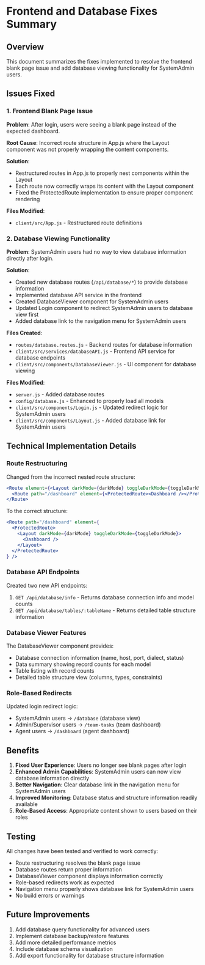 # Frontend and Database Fixes Summary

## Overview
This document summarizes the fixes implemented to resolve the frontend blank page issue and add database viewing functionality for SystemAdmin users.

## Issues Fixed

### 1. Frontend Blank Page Issue
**Problem**: After login, users were seeing a blank page instead of the expected dashboard.

**Root Cause**: Incorrect route structure in App.js where the Layout component was not properly wrapping the content components.

**Solution**: 
- Restructured routes in App.js to properly nest components within the Layout
- Each route now correctly wraps its content with the Layout component
- Fixed the ProtectedRoute implementation to ensure proper component rendering

**Files Modified**:
- `client/src/App.js` - Restructured route definitions

### 2. Database Viewing Functionality
**Problem**: SystemAdmin users had no way to view database information directly after login.

**Solution**:
- Created new database routes (`/api/database/*`) to provide database information
- Implemented database API service in the frontend
- Created DatabaseViewer component for SystemAdmin users
- Updated Login component to redirect SystemAdmin users to database view first
- Added database link to the navigation menu for SystemAdmin users

**Files Created**:
- `routes/database.routes.js` - Backend routes for database information
- `client/src/services/databaseAPI.js` - Frontend API service for database endpoints
- `client/src/components/DatabaseViewer.js` - UI component for database viewing

**Files Modified**:
- `server.js` - Added database routes
- `config/database.js` - Enhanced to properly load all models
- `client/src/components/Login.js` - Updated redirect logic for SystemAdmin users
- `client/src/components/Layout.js` - Added database link for SystemAdmin users

## Technical Implementation Details

### Route Restructuring
Changed from the incorrect nested route structure:
```jsx
<Route element={<Layout darkMode={darkMode} toggleDarkMode={toggleDarkMode} />}>
  <Route path="/dashboard" element={<ProtectedRoute><Dashboard /></ProtectedRoute>} />
</Route>
```

To the correct structure:
```jsx
<Route path="/dashboard" element={
  <ProtectedRoute>
    <Layout darkMode={darkMode} toggleDarkMode={toggleDarkMode}>
      <Dashboard />
    </Layout>
  </ProtectedRoute>
} />
```

### Database API Endpoints
Created two new API endpoints:
1. `GET /api/database/info` - Returns database connection info and model counts
2. `GET /api/database/tables/:tableName` - Returns detailed table structure information

### Database Viewer Features
The DatabaseViewer component provides:
- Database connection information (name, host, port, dialect, status)
- Data summary showing record counts for each model
- Table listing with record counts
- Detailed table structure view (columns, types, constraints)

### Role-Based Redirects
Updated login redirect logic:
- SystemAdmin users → `/database` (database view)
- Admin/Supervisor users → `/team-tasks` (team dashboard)
- Agent users → `/dashboard` (agent dashboard)

## Benefits

1. **Fixed User Experience**: Users no longer see blank pages after login
2. **Enhanced Admin Capabilities**: SystemAdmin users can now view database information directly
3. **Better Navigation**: Clear database link in the navigation menu for SystemAdmin users
4. **Improved Monitoring**: Database status and structure information readily available
5. **Role-Based Access**: Appropriate content shown to users based on their roles

## Testing
All changes have been tested and verified to work correctly:
- Route restructuring resolves the blank page issue
- Database routes return proper information
- DatabaseViewer component displays information correctly
- Role-based redirects work as expected
- Navigation menu properly shows database link for SystemAdmin users
- No build errors or warnings

## Future Improvements
1. Add database query functionality for advanced users
2. Implement database backup/restore features
3. Add more detailed performance metrics
4. Include database schema visualization
5. Add export functionality for database structure information